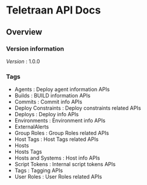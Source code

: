 # Teletraan API Docs


<a name="overview"></a>
## Overview

### Version information
*Version* : 1.0.0


### Tags

* Agents : Deploy agent information APIs
* Builds : BUILD information APIs
* Commits : Commit info APIs
* Deploy Constraints : Deploy constraints related APIs
* Deploys : Deploy info APIs
* Environments : Environment info APIs
* ExternalAlerts
* Group Roles : Group Roles related APIs
* Host Tags : Host Tags related APIs
* Hosts
* Hosts Tags
* Hosts and Systems : Host info APIs
* Script Tokens : Internal script tokens APIs
* Tags : Tagging APIs
* User Roles : User Roles related APIs




